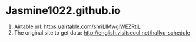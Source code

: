 # Jasmine1022.github.io
1. Airtable url: https://airtable.com/shriLIMwgIWEZRtiL
2. The original site to get data: http://english.visitseoul.net/hallyu-schedule
